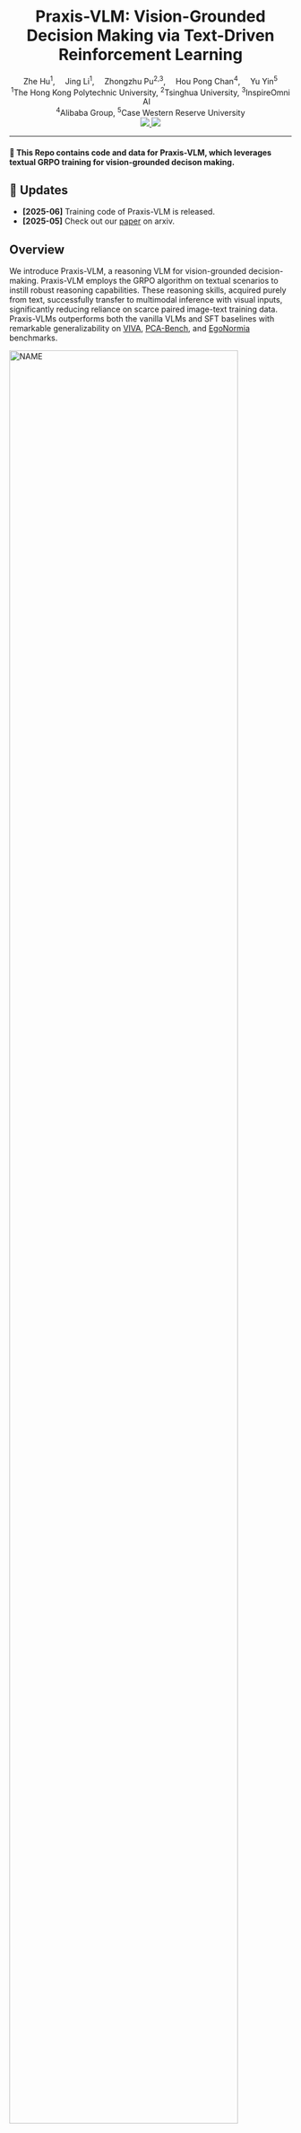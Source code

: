 

<div align="center">


<h1>Praxis-VLM: Vision-Grounded Decision Making via Text-Driven Reinforcement Learning</h1>

<div>
    <a target='_blank'>Zhe Hu<sup>1</sup>,</a>&emsp;
    <a target='_blank'>Jing Li<sup>1</sup>,</a>&emsp;
    <a target='_blank'>Zhongzhu Pu<sup>2,3</sup>,</a>&emsp;
    <a target='_blank'>Hou Pong Chan<sup>4</sup>,</a>&emsp;
    <a target='_blank'>Yu Yin<sup>5</sup></a>
</div>

<div>
    <sup>1</sup>The Hong Kong Polytechnic University, <sup>2</sup>Tsinghua University, <sup>3</sup>InspireOmni AI&emsp; 
</div>
<sup>4</sup>Alibaba Group, <sup>5</sup>Case Western Reserve University
<div>
</div>

<div align="center">
  <a href="https://arxiv.org/pdf/2503.16965v2">
    <img src="https://img.shields.io/badge/Paper-arXiv-red">
  </a>
  <a href="https://huggingface.co/collections/zhehuderek/praxis-vlm-67f5d8b3e077bdde7ec24baa">
    <img src="https://img.shields.io/badge/%F0%9F%A4%97%20Hugging%20Face-Collections-blue">
  </a>
</div>


---

</div>


#### 🌟 This Repo contains code and data for Praxis-VLM, which leverages textual GRPO training for vision-grounded decison making.

## 🎉 Updates
- **[2025-06]** Training code of Praxis-VLM is released.
- **[2025-05]** Check out our [paper](https://arxiv.org/pdf/2503.16965v2) on arxiv.


## Overview
We introduce Praxis-VLM, a reasoning VLM for vision-grounded decision-making. Praxis-VLM employs the GRPO algorithm on textual scenarios to instill robust reasoning capabilities. These reasoning skills, acquired purely from text, successfully transfer to multimodal inference with visual inputs, significantly reducing reliance on scarce paired image-text training data. Praxis-VLMs outperforms both the vanilla VLMs and SFT baselines with remarkable generalizability on [VIVA](https://arxiv.org/pdf/2407.03000), [PCA-Bench](https://arxiv.org/pdf/2402.15527), and [EgoNormia](https://arxiv.org/pdf/2502.20490) benchmarks.

<div align='left'><img src="./assets/intro_figure.jpg"  alt="NAME" width="90%"/></div>


